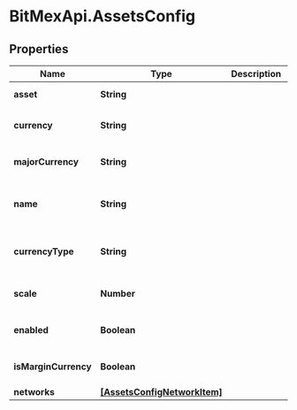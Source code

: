 # BitMexApi.AssetsConfig

## Properties
Name | Type | Description | Notes
------------ | ------------- | ------------- | -------------
**asset** | **String** |  | [default to 'XBT']
**currency** | **String** |  | [optional] [default to 'XBt']
**majorCurrency** | **String** |  | [optional] [default to 'XBT']
**name** | **String** |  | [optional] [default to 'Bitcoin']
**currencyType** | **String** |  | [optional] [default to 'Crypto']
**scale** | **Number** |  | [optional] [default to 8.0]
**enabled** | **Boolean** |  | [optional] [default to true]
**isMarginCurrency** | **Boolean** |  | [optional] [default to true]
**networks** | [**[AssetsConfigNetworkItem]**](AssetsConfigNetworkItem.md) |  | [optional] 


